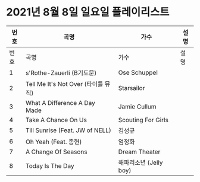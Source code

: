 # 2021년 8월 8일 일요일 플레이리스트

| 번호 | 곡명 | 가수 | 설명 |
|------|------|------|------|
| 번호 | 곡명 | 가수 | 설명 |
| 1 | s'Rothe-Zauerli (B기도문) | Ose Schuppel |  |
| 2 | Tell Me It's Not Over (타이틀 뮤직) | Starsailor |  |
| 3 | What A Difference A Day Made | Jamie Cullum |  |
| 4 | Take A Chance On Us | Scouting For Girls |  |
| 5 | Till Sunrise (Feat. JW of NELL) | 김성규 |  |
| 6 | Oh Yeah (Feat. 종현) | 엄정화 |  |
| 7 | A Change Of Seasons | Dream Theater |  |
| 8 | Today Is The Day | 해파리소년 (Jelly boy) |  |
